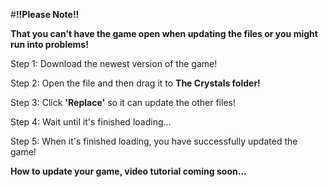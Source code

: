 #<b>!!Please Note!!</b>

<b>That you can't have the game open when updating the files or you might run into problems!</b>

Step 1: Download the newest version of the game!

Step 2: Open the file and then drag it to <b>The Crystals folder!</b>

Step 3: Click <b>'Replace'</b> so it can update the other files!

Step 4: Wait until it's finished loading...

Step 5: When it's finished loading, you have successfully updated the game!

<b>How to update your game, video tutorial coming soon...</b>

